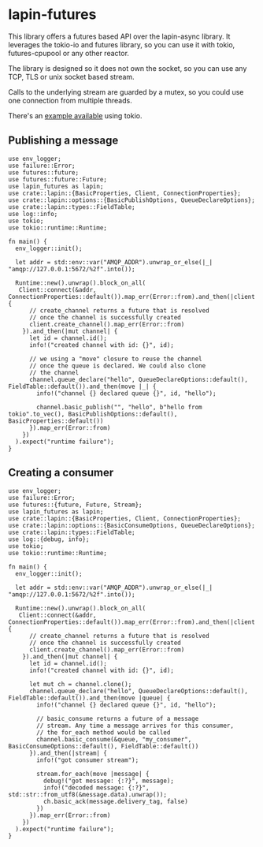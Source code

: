 # lapin-futures

This library offers a futures based API over the lapin-async library.
It leverages the tokio-io and futures library, so you can use it
with tokio, futures-cpupool or any other reactor.

The library is designed so it does not own the socket, so you
can use any TCP, TLS or unix socket based stream.

Calls to the underlying stream are guarded by a mutex, so you could
use one connection from multiple threads.

There's an [example available](https://github.com/sozu-proxy/lapin/blob/master/futures/examples/client.rs)
using tokio.

## Publishing a message

```rust,no_run
use env_logger;
use failure::Error;
use futures::future;
use futures::future::Future;
use lapin_futures as lapin;
use crate::lapin::{BasicProperties, Client, ConnectionProperties};
use crate::lapin::options::{BasicPublishOptions, QueueDeclareOptions};
use crate::lapin::types::FieldTable;
use log::info;
use tokio;
use tokio::runtime::Runtime;

fn main() {
  env_logger::init();

  let addr = std::env::var("AMQP_ADDR").unwrap_or_else(|_| "amqp://127.0.0.1:5672/%2f".into());

  Runtime::new().unwrap().block_on_all(
   Client::connect(&addr, ConnectionProperties::default()).map_err(Error::from).and_then(|client| {
      // create_channel returns a future that is resolved
      // once the channel is successfully created
      client.create_channel().map_err(Error::from)
    }).and_then(|mut channel| {
      let id = channel.id();
      info!("created channel with id: {}", id);

      // we using a "move" closure to reuse the channel
      // once the queue is declared. We could also clone
      // the channel
      channel.queue_declare("hello", QueueDeclareOptions::default(), FieldTable::default()).and_then(move |_| {
        info!("channel {} declared queue {}", id, "hello");

        channel.basic_publish("", "hello", b"hello from tokio".to_vec(), BasicPublishOptions::default(), BasicProperties::default())
      }).map_err(Error::from)
    })
  ).expect("runtime failure");
}
```

## Creating a consumer

```rust,no_run
use env_logger;
use failure::Error;
use futures::{future, Future, Stream};
use lapin_futures as lapin;
use crate::lapin::{BasicProperties, Client, ConnectionProperties};
use crate::lapin::options::{BasicConsumeOptions, QueueDeclareOptions};
use crate::lapin::types::FieldTable;
use log::{debug, info};
use tokio;
use tokio::runtime::Runtime;

fn main() {
  env_logger::init();

  let addr = std::env::var("AMQP_ADDR").unwrap_or_else(|_| "amqp://127.0.0.1:5672/%2f".into());

  Runtime::new().unwrap().block_on_all(
   Client::connect(&addr, ConnectionProperties::default()).map_err(Error::from).and_then(|client| {
      // create_channel returns a future that is resolved
      // once the channel is successfully created
      client.create_channel().map_err(Error::from)
    }).and_then(|mut channel| {
      let id = channel.id();
      info!("created channel with id: {}", id);

      let mut ch = channel.clone();
      channel.queue_declare("hello", QueueDeclareOptions::default(), FieldTable::default()).and_then(move |queue| {
        info!("channel {} declared queue {}", id, "hello");

        // basic_consume returns a future of a message
        // stream. Any time a message arrives for this consumer,
        // the for_each method would be called
        channel.basic_consume(&queue, "my_consumer", BasicConsumeOptions::default(), FieldTable::default())
      }).and_then(|stream| {
        info!("got consumer stream");

        stream.for_each(move |message| {
          debug!("got message: {:?}", message);
          info!("decoded message: {:?}", std::str::from_utf8(&message.data).unwrap());
          ch.basic_ack(message.delivery_tag, false)
        })
      }).map_err(Error::from)
    })
  ).expect("runtime failure");
}
```
